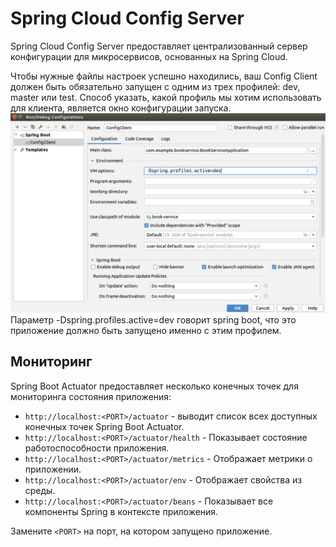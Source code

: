# Spring Cloud Config Server

Spring Cloud Config Server предоставляет централизованный сервер конфигурации для микросервисов, основанных на Spring Cloud.

Чтобы нужные файлы настроек успешно находились, ваш Config Client должен быть обязательно запущен с одним из трех профилей: dev, master или test.
Способ указать, какой профиль мы хотим использовать для клиента, является окно конфигурации запуска.
![img.png](img.png)
Параметр -Dspring.profiles.active=dev говорит spring boot, что это приложение должно быть запущено именно с этим профилем.

## Мониторинг

Spring Boot Actuator предоставляет несколько конечных точек для мониторинга состояния приложения:

- `http://localhost:<PORT>/actuator` - выводит список всех доступных конечных точек Spring Boot Actuator.
- `http://localhost:<PORT>/actuator/health` - Показывает состояние работоспособности приложения.
- `http://localhost:<PORT>/actuator/metrics` - Отображает метрики о приложении.
- `http://localhost:<PORT>/actuator/env` - Отображает свойства из среды.
- `http://localhost:<PORT>/actuator/beans` - Показывает все компоненты Spring в контексте приложения.

Замените `<PORT>` на порт, на котором запущено приложение.